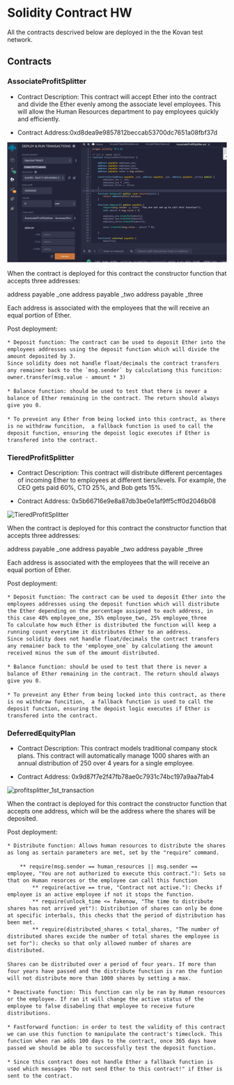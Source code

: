 # Solidity Contract HW

All the contracts descrived below are deployed in the the Kovan test network.

## Contracts

### AssociateProfitSplitter

* Contract Description: This contract will accept Ether into the contract and divide the Ether evenly among the associate level employees. This will allow the Human Resources department to pay employees quickly and efficiently.
		
* Contract Address:0xd8dea9e9857812beccab53700dc7651a08fbf37d

![](AssociateProfitSplitter.JPG)

When the contract is deployed for this contract the constructor function that accepts three addresses:

address payable _one
address payable _two
address payable _three

Each address is associated with the employees that the will receive an equal portion of Ether.


Post deployment:
	
	* Deposit function: The contract can be used to deposit Ether into the employees addresses using the deposit function which will divide the amount deposited by 3.
	Since solidity does not handle float/decimals the contract transfers any remainer back to the `msg.sender` by calculationg this funcition: owner.transfer(msg.value - amount * 3)

	* Balance function: should be used to test that there is never a balance of Ether remaining in the contract. The return should always give you 0.

	* To preveint any Ether from being locked into this contract, as there is no withdraw funcition,  a fallback function is used to call the deposit function, ensuring the depoist logic executes if Ether is transfered into the contract.

### TieredProfitSplitter

* Contract Description: This contract will distribute different percentages of incoming Ether to employees at different tiers/levels. For example, the CEO gets paid 60%, CTO 25%, and Bob gets 15%.

* Contract Address: 0x5b66716e9e8a87db3be0e1af9ff5cff0d2046b08

![](../TieredProfitSplitter.JPG "TieredProfitSplitter")
	
When the contract is deployed for this contract the constructor function that accepts three addresses:

address payable _one
address payable _two
address payable _three

Each address is associated with the employees that the will receive an equal portion of Ether.


Post deployment:

	* Deposit function: The contract can be used to deposit Ether into the employees addresses using the deposit function which will distribute the Ether depending on the percentage assigned to each address, in this case 40% employee_one, 35% employee_two, 25% employee_three
	To calculate how much Ether is distributed the function will keep a running count everytime it distributes Ether to an address. 
	Since solidity does not handle float/decimals the contract transfers any remainer back to the 'employee_one` by calculationg the amount received minus the sum of the amount distributed.

	* Balance function: should be used to test that there is never a balance of Ether remaining in the contract. The return should always give you 0.

	* To preveint any Ether from being locked into this contract, as there is no withdraw funcition,  a fallback function is used to call the deposit function, ensuring the depoist logic executes if Ether is transfered into the contract.

### DeferredEquityPlan

* Contract Description: This contract models traditional company stock plans. This contract will automatically manage 1000 shares with an annual distribution of 250 over 4 years for a single employee.

* Contract Address: 0x9d87f7e2f47fb78ae0c7931c74bc197a9aa7fab4

![](../profitsplitter_1st_transaction.JPG, "profitsplitter_1st_transaction")

When the contract is deployed for this contract the constructor function that accepts one address, which will be the address where the shares will be deposited.

Post deployment:

	* Distribute function: Allows human resources to distribute the shares as long as sertain parameters are met, set by the "require" command.

		** require(msg.sender == human_resources || msg.sender == employee, "You are not authorized to execute this contract."): Sets so that on Human resorces or the employee can call this function
        	** require(active == true, "Contract not active."): Checks if employee is an active employee if not it stops the function.
        	** require(unlock_time <= fakenow, "The time to distribute shares has not arrived yet"): Distribution of shares can only be done at specific interbals, this checks that the period of distribution has been met.
        	** require(distributed_shares < total_shares, "The number of distributed shares excide the number of total shares the employee is set for"): checks so that only allowed number of shares are distributed.
		
	Shares can be distributed over a period of four years. If more than four years have passed and the distribute function is ran the funtion will not distribute more than 1000 shares by setting a max.

	* Deactivate function: This function can nly be ran by Human resources or the employee. If ran it will change the active status of the employee to false disabeling that employee to receive future distributions.

	* Fastforward function: in order to test the validity of this contract we can use this function to manipulate the contract's timeclock. This function when ran adds 100 days to the contract, once 365 days have passed we should be able to successfully test the deposit function.

	* Since this contract does not handle Ether a fallback function is used which messages "Do not send Ether to this contract!" if Ether is sent to the contract.


